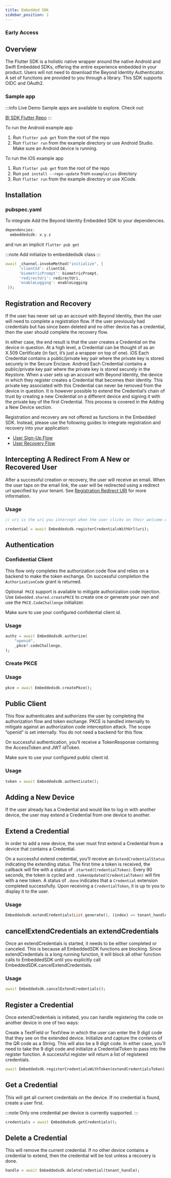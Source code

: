 ```yaml
---
title: Embedded SDK
sidebar_position: 1
---
```


### Early Access

## Overview

The Flutter SDK is a holistic native wrapper around the native Android and Swift Embedded SDKs, offering the entire experience embedded in your product. Users will not need to download the Beyond Identity Authenticator. A set of functions are provided to you through a library. This SDK supports OIDC and OAuth2.

### Sample app

:::info Live Demo
Sample apps are available to explore. Check out:

[BI SDK Flutter Repo](https://github.com/gobeyondidentity/bi-sdk-flutter)
:::


To run the Android example app

1. Run `flutter pub get` from the root of the repo
2. Run `flutter run` from the example directory or use Android Studio. Make sure an Android device is running.

To run the iOS example app

1. Run `flutter pub get` from the root of the repo
2. Run `pod install --repo-update` from `example/ios` directory
3. Run `flutter run` from the example directory or use XCode.

## Installation

### pubspec.yaml

To integrate Add the Beyond Identity Embedded SDK to your dependencies.

```dart
dependencies:
  embeddedsdk: x.y.z
```
and run an implicit `flutter pub get`

:::note
Add initialize to embeddedsdk class
:::

```dart 
await _channel.invokeMethod("initialize", {
      'clientId': clientId,
      'biometricPrompt': biometricPrompt,
      'redirectUri': redirectUri,
      'enableLogging': enableLogging
 });
```

## Registration and Recovery

If the user has never set up an account with Beyond Identity, then the user will need to complete a registration flow. If the user previously had credentials but has since been deleted and no other device has a credential, then the user should complete the recovery flow.

In either case, the end result is that the user creates a Credential on the device in question. At a high level, a Credential can be thought of as an X.509 Certificate (in fact, it’s just a wrapper on top of one). iOS Each Credential contains a public/private key pair where the private key is stored securely in the Secure Enclave. Android Each Credential contains a public/private key pair where the private key is stored securely in the Keystore. When a user sets up an account with Beyond Identity, the device in which they register creates a Credential that becomes their identity. This private key associated with this Credential can never be removed from the device in question. It is however possible to extend the Credential’s chain of trust by creating a new Credential on a different device and signing it with the private key of the first Credential. This process is covered in the Adding a New Device section.

Registration and recovery are not offered as functions in the Embedded SDK. Instead, please use the following guides to integrate registration and recovery into your application:

- [User Sign-Up Flow](/docs/v0/integration-guides/user-sign-up-flow)
- [User Recovery Flow](/docs/v0/integration-guides/user-recovery-flow)

## Intercepting A Redirect From A New or Recovered User

After a successful creation or recovery, the user will receive an email. When the user taps on the email link, the user will be redirected using a redirect url specified by your tenant. See [Registration Redirect URI](/docs/v0/getting-started/account-configuration/registration-redirect-uri) for more information.

### Usage

```dart
// uri is the uri you intercept when the user clicks on their welcome email.

credential = await Embeddedsdk.registerCredentialsWithUrl(uri);
```

## Authentication

### Confidential Client

This flow only completes the authorization code flow and relies on a backend to make the token exchange. On successful completion the ` AuthorizationCode` grant is returned.

Optional` PKCE` support is available to mitigate authorization code injection. Use `Embedded.shared.createPKCE` to create one or generate your own and use the `PKCE.CodeChallenge` initializer.

Make sure to use your configured confidential client id.

### Usage

```dart
authz = await Embeddedsdk.authorize(
    "openid",
    _pkce?.codeChallenge,
);
```

### Create PKCE

### Usage

```dart
pkce = await Embeddedsdk.createPkce();
```

## Public Client

This flow authenticates and authorizes the user by completing the authorization flow and token exchange. PKCE is handled internally to mitigate against an authorization code interception attack. The scope “openid” is set internally. You do not need a backend for this flow.

On successful authentication, you’ll receive a TokenResponse containing the AccessToken and JWT idToken.

Make sure to use your configured public client id.

### Usage

```dart
token = await Embeddedsdk.authenticate();
```

## Adding a New Device

If the user already has a Credential and would like to log in with another device, the user may extend a Credential from one device to another.


## Extend a Credential
In order to add a new device, the user must first extend a Credential from a device that contains a Credential.

On a successful extend credential, you’ll receive an `ExtendCredentialStatus` indicating the extending status. The first time a token is received, the callback will fire with a status of `.started(CredentialToken)`. Every 90 seconds, the token is cycled and `.tokenUpdated(CredentialToken)` will fire with a new token. A status of `.done` indicates that a `Credential` extension completed successfully. Upon receiving a `CredentialToken`, it is up to you to display it to the user.

### Usage

```dart
Embeddedsdk.extendCredentials(List.generate(1, (index) => tenant_handle), exportUpdateCallback);
```
## cancelExtendCredentials an extendCredentials

Once an extendCredentials is started, it needs to be either completed or canceled. This is because all EmbeddedSDK functions are blocking. Since extendCredentials is a long running function, it will block all other function calls to EmbeddedSDK until you explicitly call EmbeddedSDK.cancelExtendCredentials.

### Usage

```dart
await Embeddedsdk.cancelExtendCredentials();
```

## Register a Credential
Once extendCredentials is initiated, you can handle registering the code on another device in one of two ways:

Create a TextField or TextView in which the user can enter the 9 digit code that they see on the extended device.
Initialize and capture the contents of the QR code as a String. This will also be a 9 digit code.
In either case, you’ll need to take the 9 digit code and initialize a CredentialToken to pass into the register function. A successful register will return a list of registered credentials.

```dart
await Embeddedsdk.registerCredentialsWithToken(extendCredentialsToken);
```

## Get a Credential

This will get all current credentials on the device. If no credential is found, create a user first.

:::note
Only one credential per device is currently supported. 
:::

```dart
credentials = await Embeddedsdk.getCredentials();
```

## Delete a Credential
This will remove the current credential. If no other device contains a credential to extend, then the credential will be lost unless a recovery is done. 

```dart
handle = await Embeddedsdk.deleteCredential(tenant_handle);
```
